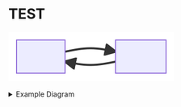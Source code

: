 # TEST 
<!-- generated by mermaid compile action - START -->
![~mermaid diagram 1~](/.resources/README-md-1.svg)
<details>
  <summary>Example Diagram</summary>

```mermaid
flowchart LR
    Start --> StoP
    StoP --> Start
    Hello --> GoodBye
    
```

</details>
<!-- generated by mermaid compile action - END -->
